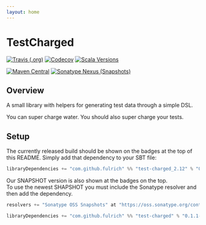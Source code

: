```yaml
---
layout: home
---
```


# TestCharged
[![Travis (.org)](https://img.shields.io/travis/fulrich/TestCharged.svg?style=flat-square)](https://travis-ci.org/fulrich/TestCharged)
[![Codecov](https://img.shields.io/codecov/c/github/fulrich/TestCharged.svg?style=flat-square)](https://codecov.io/gh/fulrich/TestCharged)
[![Scala Versions](https://img.shields.io/badge/scala-2.11%20%7C%202.12-blue.svg?style=flat-square)](https://github.com/fulrich/TestCharged/blob/455d73f549c5edd0d71d2d13748cd8c458483d20/build.sbt#L3)

[![Maven Central](https://img.shields.io/maven-central/v/com.github.fulrich/test-charged_2.12.svg?style=flat-square)](https://search.maven.org/artifact/com.github.fulrich/test-charged_2.12/0.1.1/jar)
[![Sonatype Nexus (Snapshots)](https://img.shields.io/nexus/s/https/oss.sonatype.org/com.github.fulrich/test-charged_2.12.svg?style=flat-square)](https://oss.sonatype.org/content/repositories/snapshots/com/github/fulrich/test-charged_2.12/)

## Overview

A small library with helpers for generating test data through a simple DSL.

You can super charge water.  You should also super charge your tests.

## Setup

The currently released build should be shown on the badges at the top of this README.
Simply add that dependency to your SBT file:

```scala 
libraryDependencies += "com.github.fulrich" %% "test-charged_2.12" % "0.1.1"
```

Our SNAPSHOT version is also shown at the badges on the top.  
To use the newest SHAPSHOT you must include the Sonatype resolver and then add the dependency.

```scala
resolvers += "Sonatype OSS Snapshots" at "https://oss.sonatype.org/content/repositories/snapshots"

libraryDependencies += "com.github.fulrich" %% "test-charged" % "0.1.1-SNAPSHOT" % "test"
```
